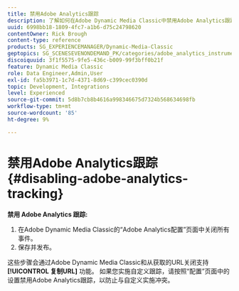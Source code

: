 ```yaml
---
title: 禁用Adobe Analytics跟踪
description: 了解如何在Adobe Dynamic Media Classic中禁用Adobe Analytics跟踪。
uuid: 6998bb18-1809-4fc7-a1b6-d75c24798620
contentOwner: Rick Brough
content-type: reference
products: SG_EXPERIENCEMANAGER/Dynamic-Media-Classic
geptopics: SG_SCENESEVENONDEMAND_PK/categories/adobe_analytics_instrumentation_kit
discoiquuid: 3f1f5575-9fe5-436c-b009-99f3bff0b21f
feature: Dynamic Media Classic
role: Data Engineer,Admin,User
exl-id: fa5b3971-1c7d-4371-8d69-c399cec0390d
topic: Development, Integrations
level: Experienced
source-git-commit: 5d8b7cb8b4616a998346675d7324b568634698fb
workflow-type: tm+mt
source-wordcount: '85'
ht-degree: 9%

---
```


# 禁用Adobe Analytics跟踪{#disabling-adobe-analytics-tracking}

**禁用 Adobe Analytics 跟踪:**

1. 在Adobe Dynamic Media Classic的“Adobe Analytics配置”页面中关闭所有事件。
1. 保存并发布。

这些步骤会通过Adobe Dynamic Media Classic和从获取的URL关闭支持 **[!UICONTROL 复制URL]** 功能。 如果您实施自定义跟踪，请按照“配置”页面中的设置禁用Adobe Analytics跟踪，以防止与自定义实施冲突。
